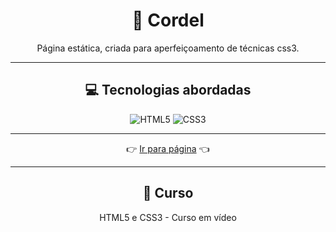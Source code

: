 <div align="center">

# 🏰 Cordel

Página estática, criada para aperfeiçoamento de técnicas css3.

----

## 💻 Tecnologias abordadas

![HTML5](https://img.shields.io/badge/html5-%23E34F26.svg?style=for-the-badge&logo=html5&logoColor=white) ![CSS3](https://img.shields.io/badge/css3-%231572B6.svg?style=for-the-badge&logo=css3&logoColor=white)

----

👉 [Ir para página](https://raimonesbarros.github.io/Cordel/) 👈

----

## 📖 Curso

HTML5 e CSS3 - Curso em vídeo

</div>
